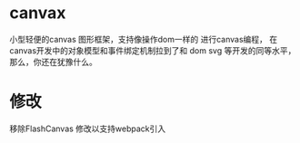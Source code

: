 canvax
======

小型轻便的canvas 图形框架，支持像操作dom一样的 进行canvas编程， 在canvas开发中的对象模型和事件绑定机制拉到了和 dom svg 等开发的同等水平，那么，你还在犹豫什么。

修改
======

移除FlashCanvas
修改以支持webpack引入
